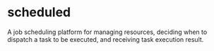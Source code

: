 # scheduled
A job scheduling platform for managing resources, deciding when to dispatch a task to be executed, and receiving task execution result.
